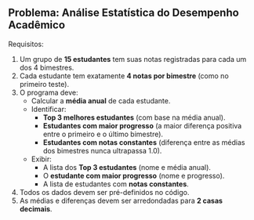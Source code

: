 ## Problema: Análise Estatística do Desempenho Acadêmico

Requisitos:

1) Um grupo de **15 estudantes** tem suas notas registradas para cada um dos 4 bimestres.
2) Cada estudante tem exatamente **4 notas por bimestre** (como no primeiro teste).
3) O programa deve:
    - Calcular a **média anual** de cada estudante.
    - Identificar:
        - **Top 3 melhores estudantes** (com base na média anual).
        - **Estudantes com maior progresso** (a maior diferença positiva entre o primeiro e o último bimestre).
        - **Estudantes com notas constantes** (diferença entre as médias dos bimestres nunca ultrapassa 1.0).
    - Exibir:
        - A lista dos **Top 3 estudantes** (nome e média anual).
        - O **estudante com maior progresso** (nome e progresso).
        - A lista de estudantes com **notas constantes**.
4) Todos os dados devem ser pré-definidos no código.
5) As médias e diferenças devem ser arredondadas para **2 casas decimais**.